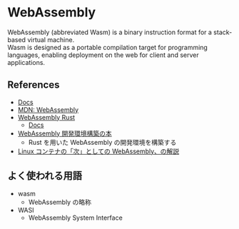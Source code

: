 # WebAssembly

WebAssembly (abbreviated Wasm) is a binary instruction format for a stack-based virtual machine.  
Wasm is designed as a portable compilation target for programming languages, enabling deployment on the web for client and server applications.

## References

- [Docs](https://webassembly.org/)
- [MDN: WebAssembly](https://developer.mozilla.org/en-US/docs/WebAssembly)
- [Web­Assembly Rust](https://www.rust-lang.org/ja/what/wasm)
  - [Docs](https://rustwasm.github.io/docs/book/)
- [WebAssembly 開発環境構築の本](https://wasm-dev-book.netlify.app/)
  - Rust を用いた WebAssembly の開発環境を構築する
- [Linux コンテナの「次」としての WebAssembly、の解説](https://zenn.dev/koduki/articles/9f86d03cd703c4)

## よく使われる用語

- wasm
  - WebAssembly の略称
- WASI
  - WebAssembly System Interface
